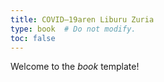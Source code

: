 ```yaml
---
title: COVID–19aren Liburu Zuria
type: book  # Do not modify.
toc: false
---
```


Welcome to the _book_ template!
